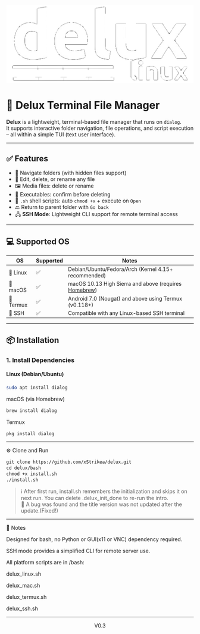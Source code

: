 <p align="center">
  <img src="image/logo.png" alt="logo"/>
</p>

# 🧾 Delux Terminal File Manager

**Delux** is a lightweight, terminal-based file manager that runs on `dialog`.  
It supports interactive folder navigation, file operations, and script execution – all within a simple TUI (text user interface).

---

## ✅ Features

- 📁 Navigate folders (with hidden files support)
- 📝 Edit, delete, or rename any file
- 🖼️ Media files: delete or rename
- 🧨 Executables: confirm before deleting
- 🐚 `.sh` shell scripts: auto `chmod +x` + execute on `Open`
- 🔙 Return to parent folder with `Go back`
- 🖧 **SSH Mode**: Lightweight CLI support for remote terminal access

---

## 💻 Supported OS

| OS         | Supported | Notes                                                                 |
|------------|-----------|-----------------------------------------------------------------------|
| 🐧 Linux    | ✅         | Debian/Ubuntu/Fedora/Arch (Kernel 4.15+ recommended)                 |
| 🍎 macOS    | ✅         | macOS 10.13 High Sierra and above (requires [Homebrew](https://brew.sh/)) |
| 📱 Termux   | ✅         | Android 7.0 (Nougat) and above using Termux (v0.118+)               |
| 🔐 SSH      | ✅         | Compatible with any Linux-based SSH terminal                        |

---

## 📦 Installation

### 1. Install Dependencies

#### Linux (Debian/Ubuntu)
```bash
sudo apt install dialog
```
macOS (via Homebrew)
```bash
brew install dialog
```
Termux
```bash
pkg install dialog
```

---

⚙️ Clone and Run
```
git clone https://github.com/xStrikea/delux.git
cd delux/bash
chmod +x install.sh
./install.sh
```
> ℹ️ After first run, install.sh remembers the initialization and skips it on next run.
You can delete .delux_init_done to re-run the intro.  
> 🔧 A bug was found and the title version was not updated after the update.(Fixed!)  
---

🧠 Notes

Designed for bash, no Python or GUI(x11 or VNC) dependency required.

SSH mode provides a simplified CLI for remote server use.

All platform scripts are in /bash:

delux_linux.sh

delux_mac.sh

delux_termux.sh

delux_ssh.sh

---

<p align="center">
V0.3
</p>